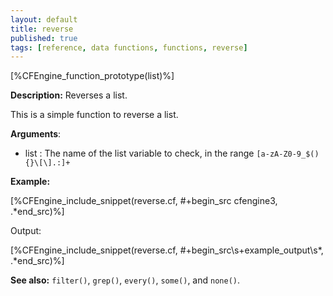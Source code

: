 ```yaml
---
layout: default
title: reverse
published: true
tags: [reference, data functions, functions, reverse]
---
```


[%CFEngine_function_prototype(list)%]

**Description:** Reverses a list.

This is a simple function to reverse a list.

**Arguments**:

* list : The name of the list variable to check, in the range
`[a-zA-Z0-9_$(){}\[\].:]+`

**Example:**  


[%CFEngine_include_snippet(reverse.cf, #\+begin_src cfengine3, .*end_src)%]

Output:

[%CFEngine_include_snippet(reverse.cf, #\+begin_src\s+example_output\s*, .*end_src)%]

**See also:** `filter()`, `grep()`, `every()`, `some()`, and `none()`.
